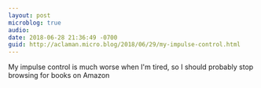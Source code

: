 ```yaml
---
layout: post
microblog: true
audio: 
date: 2018-06-28 21:36:49 -0700
guid: http://aclaman.micro.blog/2018/06/29/my-impulse-control.html
---
```

My impulse control is much worse when I'm tired, so I should probably stop browsing for books on Amazon
